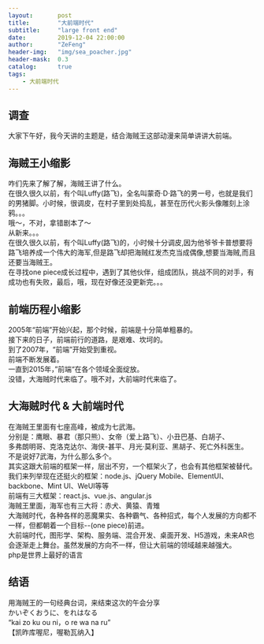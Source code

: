 ```yaml
---
layout:       post
title:        "大前端时代"
subtitle:     "large front end"
date:         2019-12-04 22:00:00
author:       "ZeFeng"
header-img:   "img/sea_poacher.jpg"
header-mask:  0.3
catalog:      true
tags:
    - 大前端时代
---
```


## 调查
大家下午好，我今天讲的主题是，结合海贼王这部动漫来简单讲讲大前端。<br>

## 海贼王小缩影
咋们先来了解了解，海贼王讲了什么。<br>
在很久很久以前，有个叫Luffy(路飞)，全名叫蒙奇·D·路飞的男一号，也就是我们的男猪脚。小时候，很调皮，在村子里到处捣乱，甚至在历代火影头像雕刻上涂鸦。。。<br>
哦～，不对，拿错剧本了～<br>
从新来。。。<br>
在很久很久以前，有个叫Luffy(路飞)的，小时候十分调皮,因为他爷爷卡普想要将路飞培养成一个伟大的海军,但是路飞却把海贼红发杰克当成偶像,想要当海贼,而且还要当海贼王。<br>
在寻找one piece成长过程中，遇到了其他伙伴，组成团队，挑战不同的对手，有成功也有失败，最后，哦，现在好像还没更新完。。。<br>

## 前端历程小缩影
2005年“前端”开始兴起，那个时候，前端是十分简单粗暴的。<br>
接下来的日子，前端前行的道路，是艰难、坎坷的。<br>
到了2007年，“前端”开始受到重视。<br>
前端不断发展着。<br>
一直到2015年，”前端“在各个领域全面绽放。<br>
没错，大海贼时代来临了。哦不对，大前端时代来临了。<br>

## 大海贼时代 & 大前端时代
在海贼王里面有七座高峰，被成为七武海。<br>
分别是：鹰眼、暴君（那只熊）、女帝（爱上路飞）、小丑巴基、白胡子、<br>
多弗朗明哥、克洛克达尔、海侠-甚平、月光·莫利亚、黑胡子、死亡外科医生。<br>
不是说好7武海，为什么那么多个。<br>
其实这跟大前端的框架一样，层出不穷，一个框架火了，也会有其他框架被替代。<br>
我们来列举现在还挺火的框架：node.js、jQuery Mobile、ElementUI、backbone、Mint UI、WeUI等等<br>
前端有三大框架：react.js、vue.js、angular.js<br>
海贼王里面，海军也有三大将：赤犬、黄猿、青雉<br>
大海贼时代，各种各样的恶魔果实、各种霸气、各种招式，每个人发展的方向都不一样，但都朝着一个目标--(one piece)前进。<br>
大前端时代，图形学、架构、服务端、混合开发、桌面开发、H5游戏，未来AR也会逐渐走上舞台。虽然发展的方向不一样，但让大前端的领域越来越强大。<br>
php是世界上最好的语言<br>


## 结语
用海贼王的一句经典台词，来结束这次的午会分享<br>
かいぞくおうに、をれはなる　<br>
“kai zo ku ou ni，o re wa na ru”<br>
【凯昨库喔尼，喔勒瓦纳入】<br>
















